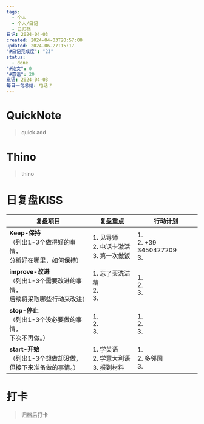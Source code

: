 ```yaml
---
tags:
  - 个人
  - 个人/日记
  - 已归档
日记: 2024-04-03
created: 2024-04-03T20:57:00
updated: 2024-06-27T15:17
"#日记完成度": "23"
status:
  - done
"#论文": 0
"#意语": 20
意语: 2024-04-03
每日一句总结: 电话卡
---
```

# QuickNote
> quick add

# Thino
> thino

# 日复盘KISS
| **复盘项目**                                             | **复盘重点**                        | **行动计划**                         |
| ---------------------------------------------------- | ------------------------------- | -------------------------------- |
| **Keep-保持**<br>（列出1-3个做得好的事情，<br>   分析好在哪里，如何保持）     | 1.  见导师<br>2. 电话卡激活<br>3. 第一次做饭 | 1.  <br>2. +39  3450427209<br>3. |
| **improve-改进**<br>（列出1-3个需要改进的事情，<br>  后续将采取哪些行动来改进） | 1.  忘了买洗洁精<br>2. <br>3.         | 1.  <br>2. <br>3.                |
| **stop-停止**<br>（列出1-3个没必要做的事情，<br>下次不再做。）            | 1.  <br>2. <br>3.               | 1.  <br>2. <br>3.                |
| **start-开始**<br>（列出1-3个想做却没做，<br>但接下来准备做的事情。）        | 1.  学英语<br>2. 学意大利语<br>3. 报到材料  | 1.  <br>2. 多邻国<br>3.             |



# 打卡
> 归档后打卡


